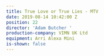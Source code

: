 ```yaml
---
title: True Love or True Lies - MTV
date: 2019-08-14 10:42:00 Z
position: 22
director: 'Adam Butcher '
production-company: VIMN UK Ltd
equipment: Arri Alexa Mini
is-shown: false
---
```


